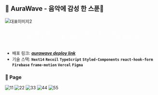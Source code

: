 ## 🌙 AuraWave - 음악에 감성 한 스푼🥄

![대표이미지2](https://github.com/TATA-V/aurawave/assets/113578923/816f675d-f16a-4cbd-af3a-6c1943633630)

<p style="color: #fff; text-align: center; font-size: 0.9em;">모닥불, 여름밤, 빗소리, 함박눈 소리를 얹어 음악을 들을 수 있으며,<br>
유저들끼리 플레이리스트를 공유할 수 있습니다. 커스텀 한 배경 음악에 따라<br>
메인 페이지에 있는 대표 이미지의 배경 효과가 달라집니다.</p>

- 배포 링크: _**<a href="https://aurawave.vercel.app/">aurawave deploy link</a>**_<br>
- 기술 스택: **`Next14`** **`Recoil`**  **`TypeScript`** **`Styled-Components`** **`react-hook-form`** **`Firebase`** **`frame-motion`** **`Vercel`** **`Figma`**

### 🍧 Page
![11](https://github.com/TATA-V/aurawave/assets/113578923/9377010c-d62b-48f6-8634-617b0398e313)
![22](https://github.com/TATA-V/aurawave/assets/113578923/0a0586a3-0742-4834-abe1-87638251d688)
![33](https://github.com/TATA-V/aurawave/assets/113578923/8abb8a45-d838-4e0f-83f5-c27b8029d620)
![44](https://github.com/TATA-V/aurawave/assets/113578923/c519f1ef-ebe0-4979-9df1-27b9fe23e4ed)
![55](https://github.com/TATA-V/aurawave/assets/113578923/ca9fc714-232b-4cb9-9894-0266d8d749cb)